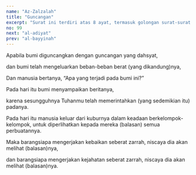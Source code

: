 ```yaml
---
name: "Az-Zalzalah"
title: "Guncangan"
excerpt: "Surat ini terdiri atas 8 ayat, termasuk golongan surat-surat Madaniyyah diturunkan sesudah surat An Nisaa'. Nama Al Zalzalah diambil dari kata: Zilzaal yang terdapat pada ayat pertama surat ini yang berarti goncangan."
no: 99
next: "al-adiyat"
prev: "al-bayyinah"
---
```


<span id='1' class='verse' title="QS Az-Zalzalah: 1">Apabila bumi diguncangkan dengan guncangan yang dahsyat,</span>

<span id='2' class='verse' title="QS Az-Zalzalah: 2">dan bumi telah mengeluarkan beban-beban berat (yang dikandung)nya,</span>

<span id='3' class='verse' title="QS Az-Zalzalah: 3">Dan manusia bertanya, “Apa yang terjadi pada bumi ini?”</span>

<span id='4' class='verse' title="QS Az-Zalzalah: 4">Pada hari itu bumi menyampaikan beritanya,</span>

<span id='5' class='verse' title="QS Az-Zalzalah: 5">karena sesungguhnya Tuhanmu telah memerintahkan (yang sedemikian itu) padanya.</span>

<span id='6' class='verse' title="QS Az-Zalzalah: 6">Pada hari itu manusia keluar dari kuburnya dalam keadaan berkelompok-kelompok, untuk diperlihatkan kepada mereka (balasan) semua perbuatannya.</span>

<span id='7' class='verse' title="QS Az-Zalzalah: 7">Maka barangsiapa mengerjakan kebaikan seberat zarrah, niscaya dia akan melihat (balasan)nya,</span>

<span id='8' class='verse' title="QS Az-Zalzalah: 8">dan barangsiapa mengerjakan kejahatan seberat zarrah, niscaya dia akan melihat (balasan)nya.</span>
